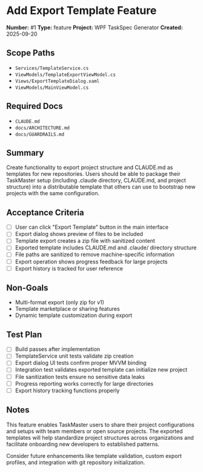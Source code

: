 # Add Export Template Feature

**Number:** #1
**Type:** feature
**Project:** WPF TaskSpec Generator
**Created:** 2025-09-20

## Scope Paths

- `Services/TemplateService.cs`
- `ViewModels/TemplateExportViewModel.cs`
- `Views/ExportTemplateDialog.xaml`
- `ViewModels/MainViewModel.cs`

## Required Docs

- `CLAUDE.md`
- `docs/ARCHITECTURE.md`
- `docs/GUARDRAILS.md`

## Summary

Create functionality to export project structure and CLAUDE.md as templates for new repositories. Users should be able to package their TaskMaster setup (including .claude directory, CLAUDE.md, and project structure) into a distributable template that others can use to bootstrap new projects with the same configuration.

## Acceptance Criteria

- [ ] User can click "Export Template" button in the main interface
- [ ] Export dialog shows preview of files to be included
- [ ] Template export creates a zip file with sanitized content
- [ ] Exported template includes CLAUDE.md and .claude/ directory structure
- [ ] File paths are sanitized to remove machine-specific information
- [ ] Export operation shows progress feedback for large projects
- [ ] Export history is tracked for user reference

## Non-Goals

- Multi-format export (only zip for v1)
- Template marketplace or sharing features
- Dynamic template customization during export

## Test Plan

- [ ] Build passes after implementation
- [ ] TemplateService unit tests validate zip creation
- [ ] Export dialog UI tests confirm proper MVVM binding
- [ ] Integration test validates exported template can initialize new project
- [ ] File sanitization tests ensure no sensitive data leaks
- [ ] Progress reporting works correctly for large directories
- [ ] Export history tracking functions properly

## Notes

This feature enables TaskMaster users to share their project configurations and setups with team members or open source projects. The exported templates will help standardize project structures across organizations and facilitate onboarding new developers to established patterns.

Consider future enhancements like template validation, custom export profiles, and integration with git repository initialization.